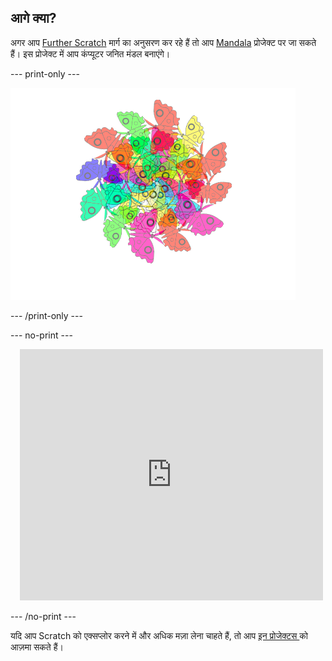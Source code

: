 ## आगे क्या?

अगर आप [Further Scratch](https://projects.raspberrypi.org/hi-IN/pathways/further-scratch) मार्ग का अनुसरण कर रहे हैं तो आप [Mandala](https://projects.raspberrypi.org/hi-IN/projects/mandala) प्रोजेक्ट पर जा सकते हैं। इस प्रोजेक्ट में आप कंप्यूटर जनित मंडल बनाएंगे।

--- print-only ---

![मंडला प्रोजेक्ट](images/mandala.png)

--- /print-only ---

--- no-print ---

<div class="scratch-preview" style="margin-left: 15px;">
  <iframe allowtransparency="true" width="485" height="402" src="https://scratch.mit.edu/projects/embed/536953224/?autostart=false" frameborder="0"></iframe>
</div>

--- /no-print ---

यदि आप Scratch को एक्सप्लोर करने में और अधिक मज़ा लेना चाहते हैं, तो आप [इन प्रोजेक्टस ](https://projects.raspberrypi.org/hi-IN/projects?software%5B%5D=scratch&curriculum%5B%5D=%201) को आज़मा सकते हैं।

